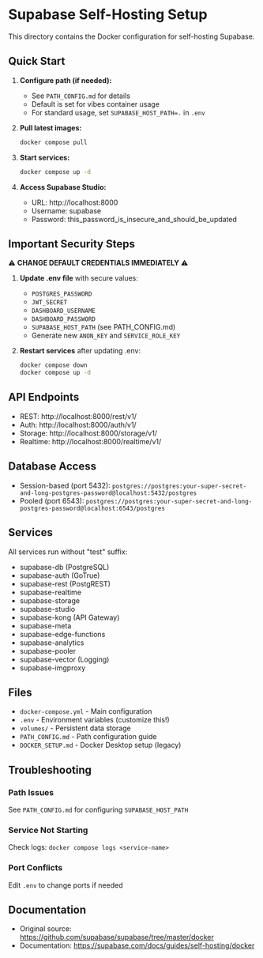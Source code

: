 # Supabase Self-Hosting Setup

This directory contains the Docker configuration for self-hosting Supabase.

## Quick Start

1. **Configure path (if needed):**
   - See `PATH_CONFIG.md` for details
   - Default is set for vibes container usage
   - For standard usage, set `SUPABASE_HOST_PATH=.` in `.env`

2. **Pull latest images:**
   ```bash
   docker compose pull
   ```

3. **Start services:**
   ```bash
   docker compose up -d
   ```

4. **Access Supabase Studio:**
   - URL: http://localhost:8000
   - Username: supabase
   - Password: this_password_is_insecure_and_should_be_updated

## Important Security Steps

⚠️ **CHANGE DEFAULT CREDENTIALS IMMEDIATELY** ⚠️

1. **Update .env file** with secure values:
   - `POSTGRES_PASSWORD`
   - `JWT_SECRET` 
   - `DASHBOARD_USERNAME`
   - `DASHBOARD_PASSWORD`
   - `SUPABASE_HOST_PATH` (see PATH_CONFIG.md)
   - Generate new `ANON_KEY` and `SERVICE_ROLE_KEY`

2. **Restart services** after updating .env:
   ```bash
   docker compose down
   docker compose up -d
   ```

## API Endpoints

- REST: http://localhost:8000/rest/v1/
- Auth: http://localhost:8000/auth/v1/
- Storage: http://localhost:8000/storage/v1/
- Realtime: http://localhost:8000/realtime/v1/

## Database Access

- Session-based (port 5432): `postgres://postgres:your-super-secret-and-long-postgres-password@localhost:5432/postgres`
- Pooled (port 6543): `postgres://postgres:your-super-secret-and-long-postgres-password@localhost:6543/postgres`

## Services

All services run without "test" suffix:
- supabase-db (PostgreSQL)
- supabase-auth (GoTrue)
- supabase-rest (PostgREST)
- supabase-realtime
- supabase-storage
- supabase-studio
- supabase-kong (API Gateway)
- supabase-meta
- supabase-edge-functions
- supabase-analytics
- supabase-pooler
- supabase-vector (Logging)
- supabase-imgproxy

## Files

- `docker-compose.yml` - Main configuration
- `.env` - Environment variables (customize this!)
- `volumes/` - Persistent data storage
- `PATH_CONFIG.md` - Path configuration guide
- `DOCKER_SETUP.md` - Docker Desktop setup (legacy)

## Troubleshooting

### Path Issues
See `PATH_CONFIG.md` for configuring `SUPABASE_HOST_PATH`

### Service Not Starting
Check logs: `docker compose logs <service-name>`

### Port Conflicts
Edit `.env` to change ports if needed

## Documentation

- Original source: https://github.com/supabase/supabase/tree/master/docker
- Documentation: https://supabase.com/docs/guides/self-hosting/docker
